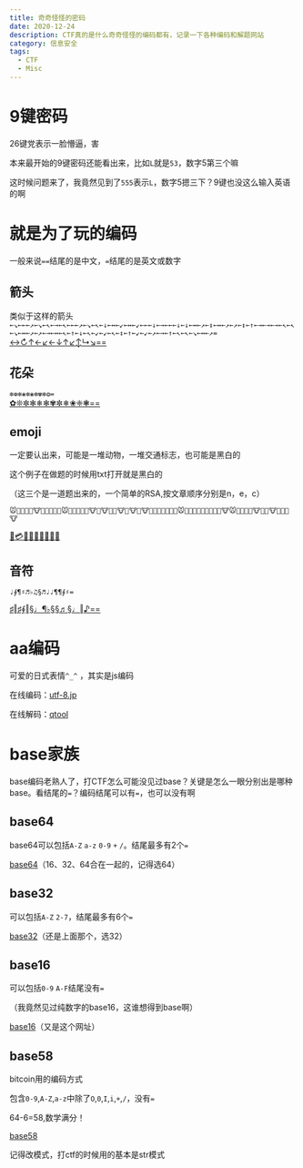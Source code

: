 ```yaml
---
title: 奇奇怪怪的密码
date: 2020-12-24
description: CTF真的是什么奇奇怪怪的编码都有，记录一下各种编码和解题网站
category: 信息安全
tags:
  - CTF
  - Misc
---
```

# 9键密码
  26键党表示一脸懵逼，害
  
  本来最开始的9键密码还能看出来，比如`L`就是`53`，数字5第三个嘛  
  
  这时候问题来了，我竟然见到了`555`表示`L`，数字5摁三下？9键也没这么输入英语的啊
# 就是为了玩的编码
一般来说`==`结尾的是中文，`=`结尾的是英文或数字
## 箭头
类似于这样的箭头  
`←↘←←←↗←↘←↖←→←↖←←←↗←↘←↖←↓←↔←↙←↔←↙←←←↓←→←←←↓←↓←↔←↗←↕←↔←↗←↗←↕←↑←→←→←→←↖←↖←↘←↔←↗←↗←→←↔←↖←↑←↓←↖←↙←↙←↖←↕←↑←↙←↙←↗←→←↑←↖←↖←↘←↔←↗=`  
[↔↻↑←↙←↓↑↙↕↳↘==](https://www.qqxiuzi.cn/bianma/wenbenjiami.php?s=jiantou)
## 花朵
`✻❁✻❀✻❀✻✾✻❂=`  
[✿❊✼✻❄✻✾✼❄❀❈❃==](https://www.qqxiuzi.cn/bianma/wenbenjiami.php?s=huaduo)
## emoji
一定要认出来，可能是一堆动物，一堆交通标志，也可能是黑白的  
  
这个例子在做题的时候用txt打开就是黑白的  
  
（这三个是一道题出来的，一个简单的RSA,按文章顺序分别是n，e，c） 
  
`🐭🐬🐩🐬🐧🐮🐨🐰🐨🐪🐨🐭🐰🐰🐰🐧🐫🐮🐫🐮🐯🐬🐮🐬🐮🐨🐮🐧🐪🐧🐫🐧🐪🐬🐭🐨🐬🐫🐨🐨🐯🐩🐯🐯🐮🐭🐧🐬🐩🐯🐮🐰🐧🐮🐧🐩🐰🐮`  
  
[📛💳💗📠👷👸📠💎💟](http://www.atoolbox.net/Tool.php?Id=937)
## 音符
`♩∮¶♯♬♭♫§♬♩♩¶¶∮♯=`  
  
[♯‖♯∮‖§♩¶♭§§♬§♩‖♪==](https://www.qqxiuzi.cn/bianma/wenbenjiami.php?s=yinyue)
# aa编码
可爱的日式表情`^_^`  ，其实是js编码  
  
在线编码：[utf-8.jp](https://utf-8.jp/public/aaencode.html)  
  
在线解码：[qtool](https://www.qtool.net/decode)
# base家族
base编码老熟人了，打CTF怎么可能没见过base？关键是怎么一眼分别出是哪种base。看结尾的`=`？编码结尾可以有`=`，也可以没有啊
## base64
base64可以包括`A-Z` `a-z` `0-9` `+` `/`。结尾最多有2个`=`  
  
[base64](http://ctf.ssleye.com/base64.html)（16、32、64合在一起的，记得选64）
## base32
可以包括`A-Z` `2-7`，结尾最多有6个`=`  
  
[base32](http://ctf.ssleye.com/base64.html)（还是上面那个，选32）
## base16
可以包括`0-9` `A-F`结尾没有`=`  
  
（我竟然见过纯数字的base16，这谁想得到base啊）  
  
[base16](http://ctf.ssleye.com/base64.html)（又是这个网址）
## base58
bitcoin用的编码方式  
  
包含`0-9`,`A-Z`,`a-z`中除了`O`,`0`,`I`,`i`,`+`,`/`，没有`=`  
    
64-6=58,数学满分！
  
[base58](http://ctf.ssleye.com/base58w.html)  
  
记得改模式，打ctf的时候用的基本是str模式
